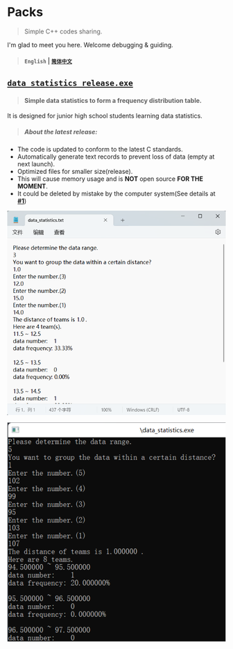 # Packs

>Simple C++ codes sharing.

I'm glad to meet you here. Welcome debugging & guiding.
>#### `English` | [`简体中文`](https://github.com/HallMaxwell/Packs/blob/main/README-CN.md)


## [`data_statistics_release.exe`](https://github.com/HallMaxwell/Packs/releases/tag/v1.5)
>#### Simple data statistics to form a frequency distribution table. 

It is designed for junior high school students learning data statistics.
>##### About the latest release:
- The code is updated to conform to the latest C standards.
- Automatically generate text records to prevent loss of data (empty at next launch).
- Optimized files for smaller size(release).
- This will cause memory usage and is **NOT** open source **FOR THE MOMENT**.
- It could be deleted by mistake by the computer system(See details at [**#1**](https://github.com/HallMaxwell/Packs/issues/1))
  
![text](https://github.com/HallMaxwell/Packs/blob/main/images/data_statistics2.png)

![run](https://github.com/HallMaxwell/Packs/blob/main/images/data_statistics1.png)


